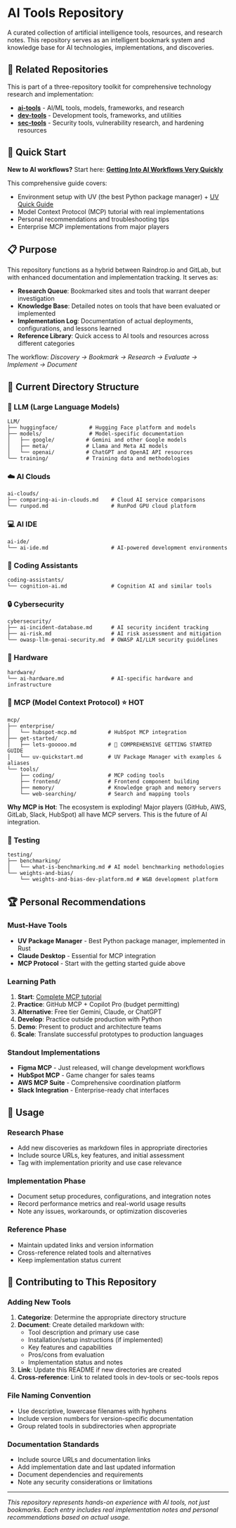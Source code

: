 # AI Tools Repository

A curated collection of artificial intelligence tools, resources, and research notes. This repository serves as an intelligent bookmark system and knowledge base for AI technologies, implementations, and discoveries.

## 🔗 Related Repositories

This is part of a three-repository toolkit for comprehensive technology research and implementation:

- **[ai-tools](.)** - AI/ML tools, models, frameworks, and research
- **[dev-tools](../dev-tools)** - Development tools, frameworks, and utilities  
- **[sec-tools](../sec-tools)** - Security tools, vulnerability research, and hardening resources

## 🚀 Quick Start

**New to AI workflows?** Start here: **[Getting Into AI Workflows Very Quickly](mcp/get-started/lets-gooooo.md)** 

This comprehensive guide covers:
- Environment setup with UV (the best Python package manager) + [UV Quick Guide](mcp/get-started/uv-quickstart.md)
- Model Context Protocol (MCP) tutorial with real implementations
- Personal recommendations and troubleshooting tips
- Enterprise MCP implementations from major players

## 📋 Purpose

This repository functions as a hybrid between Raindrop.io and GitLab, but with enhanced documentation and implementation tracking. It serves as:

- **Research Queue**: Bookmarked sites and tools that warrant deeper investigation
- **Knowledge Base**: Detailed notes on tools that have been evaluated or implemented
- **Implementation Log**: Documentation of actual deployments, configurations, and lessons learned
- **Reference Library**: Quick access to AI tools and resources across different categories

The workflow: *Discovery → Bookmark → Research → Evaluate → Implement → Document*

## 📂 Current Directory Structure

### 🧠 LLM (Large Language Models)
```
LLM/
├── huggingface/          # Hugging Face platform and models
├── models/               # Model-specific documentation
│   ├── google/          # Gemini and other Google models
│   ├── meta/            # Llama and Meta AI models
│   └── openai/          # ChatGPT and OpenAI API resources
└── training/            # Training data and methodologies
```

### ☁️ AI Clouds
```
ai-clouds/
├── comparing-ai-in-clouds.md    # Cloud AI service comparisons
└── runpod.md                    # RunPod GPU cloud platform
```

### 💻 AI IDE
```
ai-ide/
└── ai-ide.md                    # AI-powered development environments
```

### 🤖 Coding Assistants
```
coding-assistants/
└── cognition-ai.md              # Cognition AI and similar tools
```

### 🔒 Cybersecurity
```
cybersecurity/
├── ai-incident-database.md      # AI security incident tracking
├── ai-risk.md                   # AI risk assessment and mitigation
└── owasp-llm-genai-security.md  # OWASP AI/LLM security guidelines
```

### 🔧 Hardware
```
hardware/
└── ai-hardware.md               # AI-specific hardware and infrastructure
```

### 🔌 MCP (Model Context Protocol) ⭐ **HOT**
```
mcp/
├── enterprise/
│   └── hubspot-mcp.md          # HubSpot MCP integration
├── get-started/
│   ├── lets-gooooo.md          # 🚀 COMPREHENSIVE GETTING STARTED GUIDE
│   └── uv-quickstart.md        # UV Package Manager with examples & aliases
└── tools/
    ├── coding/                 # MCP coding tools
    ├── frontend/               # Frontend component building
    ├── memory/                 # Knowledge graph and memory servers
    └── web-searching/          # Search and mapping tools
```

**Why MCP is Hot**: The ecosystem is exploding! Major players (GitHub, AWS, GitLab, Slack, HubSpot) all have MCP servers. This is the future of AI integration.

### 🧪 Testing
```
testing/
├── benchmarking/
│   └── what-is-benchmarking.md # AI model benchmarking methodologies
└── weights-and-bias/
    └── weights-and-bias-dev-platform.md # W&B development platform
```

## 🏆 Personal Recommendations

### Must-Have Tools
- **UV Package Manager** - Best Python package manager, implemented in Rust
- **Claude Desktop** - Essential for MCP integration
- **MCP Protocol** - Start with the getting started guide above

### Learning Path
1. **Start**: [Complete MCP tutorial](mcp/get-started/lets-gooooo.md)
2. **Practice**: GitHub MCP + Copilot Pro (budget permitting)
3. **Alternative**: Free tier Gemini, Claude, or ChatGPT
4. **Develop**: Practice outside production with Python
5. **Demo**: Present to product and architecture teams
6. **Scale**: Translate successful prototypes to production languages

### Standout Implementations
- **Figma MCP** - Just released, will change development workflows
- **HubSpot MCP** - Game changer for sales teams
- **AWS MCP Suite** - Comprehensive coordination platform
- **Slack Integration** - Enterprise-ready chat interfaces

## 🚀 Usage

### Research Phase
- Add new discoveries as markdown files in appropriate directories
- Include source URLs, key features, and initial assessment
- Tag with implementation priority and use case relevance

### Implementation Phase
- Document setup procedures, configurations, and integration notes
- Record performance metrics and real-world usage results
- Note any issues, workarounds, or optimization discoveries

### Reference Phase
- Maintain updated links and version information
- Cross-reference related tools and alternatives
- Keep implementation status current

## 📝 Contributing to This Repository

### Adding New Tools
1. **Categorize**: Determine the appropriate directory structure
2. **Document**: Create detailed markdown with:
   - Tool description and primary use case
   - Installation/setup instructions (if implemented)
   - Key features and capabilities
   - Pros/cons from evaluation
   - Implementation status and notes
3. **Link**: Update this README if new directories are created
4. **Cross-reference**: Link to related tools in dev-tools or sec-tools repos

### File Naming Convention
- Use descriptive, lowercase filenames with hyphens
- Include version numbers for version-specific documentation
- Group related tools in subdirectories when appropriate

### Documentation Standards
- Include source URLs and documentation links
- Add implementation date and last updated information
- Document dependencies and requirements
- Note any security considerations or limitations

---

*This repository represents hands-on experience with AI tools, not just bookmarks. Each entry includes real implementation notes and personal recommendations based on actual usage.*
